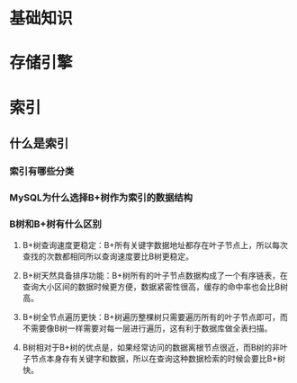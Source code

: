 # 基础知识

# 存储引擎
# 索引

## 什么是索引

### 索引有哪些分类

### MySQL为什么选择B+树作为索引的数据结构

### B树和B+树有什么区别

1. B+树查询速度更稳定：B+所有关键字数据地址都存在叶子节点上，所以每次查找的次数都相同所以查询速度要比B树更稳定。

2. B+树天然具备排序功能：B+树所有的叶子节点数据构成了一个有序链表，在查询大小区间的数据时候更方便，数据紧密性很高，缓存的命中率也会比B树高。

3. B+树全节点遍历更快：B+树遍历整棵树只需要遍历所有的叶子节点即可，而不需要像B树一样需要对每一层进行遍历，这有利于数据库做全表扫描。

4. B树相对于B+树的优点是，如果经常访问的数据离根节点很近，而B树的非叶子节点本身存有关键字和数据，所以在查询这种数据检索的时候会要比B+树快。

### 索引失效的场景有哪些

### 索引使用遵循什么原则

 一、1000万的数据，B+树的树高大致是多少？

## 二、MVVC模式

## 三、数据的一致性

## 四、简述数据库事务

  数据库事务（Transaction）是由若干个SQL语句构成的一个操作序列，有点类似于Java的synchronized同步。数据库系统保证在一个事务中的所有SQL要么全部执行成功，要么全部不执行，即数据库事务具有ACID特性：

* Atomicity：原子性
* Consistency：一致性
* Isolation：隔离性
* Durability：持久性

## 五、数据库事务的隔离级别
  
  数据库事务是由数据库系统保证的
  
  数据库事务可以并发执行，而数据库系统从效率考虑，对事务定义了不同的隔离级别。
  
  SQL标准定义了4种隔离级别，分别对应可能出现的数据不一致的情况：
| Isolation Level  | 脏读（Dirty Read） | 不可重复读（Non Repeatable Read） | 幻读（Phantom Read） |
| :--------------: | :----------------: | :-------------------------------: | :------------------: |
| Read Uncommitted |        Yes         |                Yes                |         Yes          |
|  Read Committed  |         -          |                Yes                |         Yes          |
| Repeatable Read  |         -          |                 -                 |         Yes          |
|   Serializable   |         -          |                 -                 |

## 六、MySQL的索引下推


Borabora DEX是第一个在BSC网络上运行模拟交易的去中心化衍生品交易所（DEX），被确定为WEB2和WEB3用户接入去中心化衍生品交易的第一站。 它有